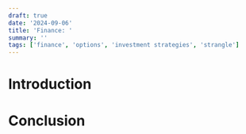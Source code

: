 ```yaml
---
draft: true
date: '2024-09-06'
title: 'Finance: '
summary: ''
tags: ['finance', 'options', 'investment strategies', 'strangle']
---
```


# Introduction

# Conclusion
